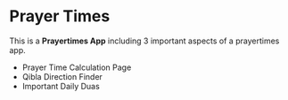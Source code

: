# Prayer Times
 
 This is a **Prayertimes App** including 3 important aspects of a prayertimes app.
 
 * Prayer Time Calculation Page
 * Qibla Direction Finder
 * Important Daily Duas
 
